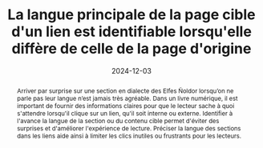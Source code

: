 ---
N: '126'
Rubrique: Internationalisation
title: La langue principale de la page cible d'un lien est identifiable lorsqu'elle diffère de celle de la page d'origine
detail: 
abstract: Arriver par surprise sur une section en dialecte des Elfes Ñoldor lorsqu’on ne parle pas leur langue n’est jamais très agréable. Dans un livre numérique, il est important de fournir des informations claires pour que le lecteur sache à quoi s'attendre lorsqu'il clique sur un lien, qu'il soit interne ou externe. Identifier à l'avance la langue de la section ou du contenu cible permet d'éviter des surprises et d'améliorer l'expérience de lecture. Préciser la langue des sections dans les liens aide ainsi à limiter les clics inutiles ou frustrants pour les lecteurs.
categories: 
    - "Internationalisation"
agrege: O4126-E037
opquast: '4 126'
indiceebook: '37'
description: "Règle n° 037"
before: "036"
weight: "037"
after: "038"
actif: '1'
layout: rules
date: 2024-12-03
tags: 
    - "Utilisabilité"
    - "Accessibilité"
objectif: 
    - "Permettre aux lecteurs et aux outils de lecture, notamment les outils de synthèse vocale, d'anticiper un changement de langue lors de la navigation dans un livre numérique."
    - "Éviter que les lecteurs accèdent à une section ou un contenu dont ils ne comprennent pas la langue, en indiquant clairement la langue cible à l'avance."
Meo: 
    - "La langue cible d'un lien peut être indiquée de plusieurs manières&nbsp;: <ul><li>Via le libellé du lien, rédigé dans la langue cible, ce qui permet au lecteur d'anticiper le changement de langue</li><li>Éventuellement à l'aide d'une icône appropriée, telle qu'un symbole ou un indicateur visuel (comme un drapeau), bien que l'usage d'icônes soit moins courant dans les livres numériques et puisse dépendre du contexte de mise en page.</li><li> Éventuellement de manière explicite dans le libellé du lien ou dans son contexte immédiat, en mentionnant clairement la langue cible directement dans le texte ou les informations autour du lien.</li></ul>"
Controle: 
    - "Identifier manuellement les liens dont le contenu de la section ou du document cible n'est pas rédigé dans la même langue que celle de la section actuelle."
    - "Vérifier, pour chacun de ces liens, que le lecteur est immédiatement informé de la langue du contenu cible, soit à travers le libellé du lien (rédigé dans la langue cible), soit par un indicateur visuel approprié, soit par une indication explicite dans le contexte du lien."
epubcheck: false 
ace: false
humancheck: true
ReadiumGoToolkit: 
Source: 
    - "Opquast"
Referentiel: 
    - ""
steps: 
    - "Éditorial"
    - "Fabrication"
---
